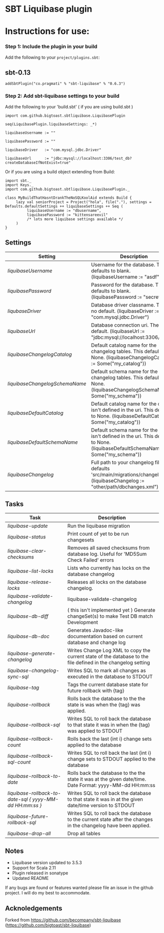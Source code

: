 SBT Liquibase plugin
====================================

# Instructions for use:

### Step 1: Include the plugin in your build

Add the following to your `project/plugins.sbt`:

## sbt-0.13

    addSbtPlugin("co.pragmati" % "sbt-liquibase" % "0.6.3")

### Step 2: Add sbt-liquibase settings to your build

Add the following to your 'build.sbt' ( if you are using build.sbt )


    import com.github.bigtoast.sbtliquibase.LiquibasePlugin

    seq(LiquibasePlugin.liquibaseSettings: _*)
    
    liquibaseUsername := ""

    liquibasePassword := ""
                        
    liquibaseDriver   := "com.mysql.jdbc.Driver"
                        
    liquibaseUrl      := "jdbc:mysql://localhost:3306/test_db?createDatabaseIfNotExist=true"

Or if you are using a build object extending from Build:

    import sbt._
    import Keys._
    import com.github.bigtoast.sbtliquibase.LiquibasePlugin._

    class MyBuildThatHasntDrankTheNoSQLKoolAid extends Build {
         lazy val seniorProject = Project("hola", file("."), settings = Defaults.defaultSettings ++ liquibaseSettings ++ Seq (
              liquibaseUsername := "dbusername",
              liquibasePassword := "kittensareevil"
              /* lots more liquibase settings available */
         )
    }


## Settings

Setting | Description 
--- | --- 
*liquibaseUsername* | Username for the database. This defaults to blank. (liquibaseUsername := "asdf")
*liquibasePassword* | Password for the database. This defaults to blank. (liquibasePassword := "secretstuff")
*liqubaseDriver* | Database driver classname. There is no default. (liquibaseDriver := "com.mysql.jdbc.Driver")
*liquibaseUrl* | Database connection uri. There is no default. (liquibaseUrl := "jdbc:mysql://localhost:3306/mydb")
*liquibaseChangelogCatalog* | Default catalog name for the changelog tables. This defaults to None. (liquibaseChangelogCatalog := Some("my_catalog"))
*liquibaseChangelogSchemaName* | Default schema name for the changelog tables. This defaults to None. (liquibaseChangelogSchemaName := Some("my_schema"))
*liquibaseDefaultCatalog* | Default catalog name for the db if it isn't defined in the uri. This defaults to None. (liquibaseDefaultCatalog := Some("my_catalog"))
*liquibaseDefaultSchemaName* | Default schema name for the db if it isn't defined in the uri. This defaults to None. (liquibaseDefaultSchemaName := Some("my_schema"))
*liquibaseChangelog* | Full path to your changelog file. This defaults 'src/main/migrations/changelog.xml'. (liquibaseChangelog := "other/path/dbchanges.xml")


## Tasks

Task | Description 
--- | --- 
*liquibase-update* | Run the liquibase migration
*liquibase-status* | Print count of yet to be run changesets
*liquibase-clear-checksums* | Removes all saved checksums from database log. Useful for 'MD5Sum Check Failed' errors
*liquibase-list-locks* | Lists who currently has locks on the database changelog
*liquibase-release-locks* | Releases all locks on the database changelog.
*liquibase-validate-changelog* | liquibase-validate-changelog
*liquibase-db-diff* | ( this isn't implemented yet ) Generate changeSet(s) to make Test DB match Development
*liquibase-db-doc* | Generates Javadoc-like documentation based on current database and change log
*liquibase-generate-changelog* | Writes Change Log XML to copy the current state of the database to the file defined in the changelog setting
*liquibase-changelog-sync-sql* | Writes SQL to mark all changes as executed in the database to STDOUT
*liquibase-tag* | Tags the current database state for future rollback with {tag}
*liquibase-rollback* | Rolls back the database to the the state is was when the {tag} was applied.
*liquibase-rollback-sql* | Writes SQL to roll back the database to that state it was in when the {tag} was applied to STDOUT
*liquibase-rollback-count* | Rolls back the last {int i} change sets applied to the database
*liquibase-rollback-sql-count* | Writes SQL to roll back the last {int i} change sets to STDOUT applied to the database
*liquibase-rollback-to-date* | Rolls back the database to the the state it was at the given date/time. Date Format: yyyy-MM-dd HH:mm:ss
*liquibase-rollback-to-date-sql { yyyy-MM-dd HH:mm:ss }* | Writes SQL to roll back the database to that state it was in at the given date/time version to STDOUT
*liquibase-future-rollback-sql* | Writes SQL to roll back the database to the current state after the changes in the changelog have been applied.
*liquibase-drop-all* | Drop all tables



Notes
------------------

- Liquibase version updated to 3.5.3
- Support for Scala 2.11
- Plugin released in sonatype
- Updated README


If any bugs are found or features wanted please file an issue in the github project. I will do my best to accommodate.


Acknoledgements
---------------
Forked from https://github.com/becompany/sbt-liquibase (https://github.com/bigtoast/sbt-liquibase)




